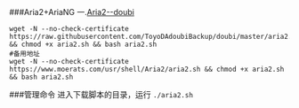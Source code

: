 ###Aria2+AriaNG
一.[Aria2--doubi](https://github.com/ToyoDAdoubiBackup/doubi)
```
wget -N --no-check-certificate https://raw.githubusercontent.com/ToyoDAdoubiBackup/doubi/master/aria2.sh && chmod +x aria2.sh && bash aria2.sh
#备用地址
wget -N --no-check-certificate https://www.moerats.com/usr/shell/Aria2/aria2.sh && chmod +x aria2.sh && bash aria2.sh
```
###管理命令
进入下载脚本的目录，运行
`./aria2.sh`
